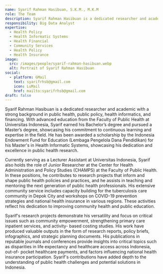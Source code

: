 ```yaml
---
name: Syarif Rahman Hasibuan, S.K.M., M.K.M
role: The Team
description: Syarif Rahman Hasibuan is a dedicated researcher and academic with a strong background in public health, public policy, health informatics, and financing.
responsibility: Big Data Analyst
expertise:
  - Health Policy
  - Health Informatic Systems
  - Health Financial
  - Community Services
  - Health Policy
  - Health Insurance
image:
  src: /images/people/syarif-rahman-hasibuan.webp
  alt: Portrait of Syarif Rahman Hasibuan
social:
  - platform: GMail
    text: syarifrhsb@gmail.com
    icon: LuMail
    href: mailto:syarifrhsb@gmail.com
draft: false
---
```


Syarif Rahman Hasibuan is a dedicated researcher and academic with a strong background in public health, public policy, health informatics, and financing. With advanced education from the Faculty of Public Health at Universitas Indonesia, Syarif earned his Bachelor’s degree and pursued a Master’s degree, showcasing his commitment to continuous learning and expertise in the field. He has been awarded a scholarship by the Indonesia Endowment Fund for Education (Lembaga Pengelola Dana Pendidikan) for his Master's in Health Informatic Systems, showcasing his dedication and excellence in public health research.

Currently serving as a Lecturer Assistant at Universitas Indonesia, Syarif also holds the role of Junior Researcher at the Center for Health Administration and Policy Studies (CHAMPS) at the Faculty of Public Health. In these positions, he contributes to research projects that inform and shape public health policies and practices, and he assists in teaching and mentoring the next generation of public health professionals. His extensive community service includes capacity building for the tuberculosis care community in Depok City and workshops on COVID-19 prevention strategies and national health insurance in various regions. These activities reflect his dedication to improving community health and public education.

Syarif's research projects demonstrate his versatility and focus on critical issues such as community empowerment, strengthening primary care inpatient services, and activity- based costing studies. His work have produced valuable outputs in the form of research reports, policy briefs, infographics, and strategic planning documents. His publications in reputable journals and conferences provide insights into critical topics such as disparities in life expectancy and healthcare access across Indonesia, out-of- pocket healthcare payments, and factors influencing national health insurance participation. Syarif's contributions have added depth to the understanding of public health challenges and potential solutions in Indonesia.
